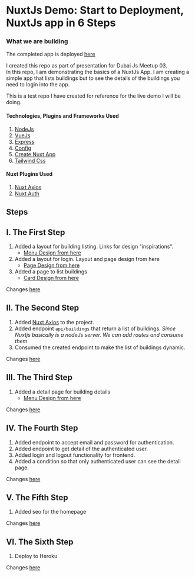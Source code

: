 # NuxtJs Demo: Start to Deployment, NuxtJs app in 6 Steps

### What we are building

The completed app is deployed [here](https://gentle-meadow-68198.herokuapp.com/)

I created this repo as part of presentation for Dubai Js Meetup 03.  
In this repo, I am demonstrating the basics of a NuxtJs App. I am creating a simple app that lists buildings but to see the details of the buildings you need to login into the app.  

This is a test repo I have created for reference for the live demo I will be doing.

#### Technologies, Plugins and Frameworks Used  

1. [NodeJs](https://nodejs.org/en/)
1. [VueJs](https://vuejs.org/)
1. [Express](https://expressjs.com/)
1. [Config](https://www.npmjs.com/package/config)
1. [Create Nuxt App](https://github.com/nuxt/create-nuxt-app)
1. [Tailwind Css](https://tailwindcss.com/docs/what-is-tailwind/)


#### Nuxt Plugins Used

1. [Nuxt Axios](https://axios.nuxtjs.org/)
1. [Nuxt Auth](https://auth.nuxtjs.org/)


## __Steps__

## I. The First Step

1. Added a layout for building listing. Links for design "inspirations".
    - [Menu Design from here](https://tailwindcss.com/docs/examples/navigation/#responsive-header)
1. Added a layout for login. Layout and page design from here
    - [Page Design from here](https://tailwindcss.com/docs/examples/forms/#login-form)
1. Added a page to list buildings
    - [Card Design from here](https://tailwindcss.com/docs/examples/cards/#horizontal)
    
Changes [here](https://github.com/developernaren/nuxtjs-demo/commit/aafdacbe34e061f13fa73ccc54a067f4b6bd8f52)

## II. The Second Step

1. Added [Nuxt Axios](https://axios.nuxtjs.org/) to the project.
1. Added endpoint `api/buildings` that return a list of buildings.
    *Since Nuxtjs basically is a nodeJs server. We can add routes and consume them*
1. Consumed the created endpoint to make the list of buildings dynamic.

Changes [here](https://github.com/developernaren/nuxtjs-demo/commit/78066f846fcbd064393804f425d54a81c78587e0)

## III. The Third Step

1. Added a detail page for building details
   - [Menu Design from here](https://tailwindcss.com/docs/examples/cards/#stacked)
 
Changes [here](https://github.com/developernaren/nuxtjs-demo/commit/e6bbea9893d5a05d32510054c661a57b055f850b)
   
## IV. The Fourth Step

1. Added endpoint to accept email and password for authentication.
1. Added endpoint to get detail of the authenticated user.
1. Added login and logout functionality for frontend.
1. Added a condition so that only authenticated user can see the detail page.

Changes [here](https://github.com/developernaren/nuxtjs-demo/commit/530c12366ead1d2db491c254e026a141da6c5278)
   
## V. The Fifth Step

1. Added seo for the homepage

Changes [here](https://github.com/developernaren/nuxtjs-demo/commit/857cf52321e928825446199dc5156f6a87bd94da)

## VI. The Sixth Step

1. Deploy to Heroku

Changes [here](https://github.com/developernaren/nuxtjs-demo/commit/444139f5a07ea54517e12e548a0fe272200ba6d7)
